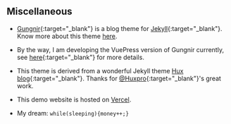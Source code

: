 ## Miscellaneous

- [Gungnir](https://github.com/Renovamen/jekyll-theme-gungnir){:target="_blank"} is a blog theme for [Jekyll](https://jekyllrb.com/){:target="_blank"}. Know more about this theme [here](/theme).

- By the way, I am developing the VuePress version of Gungnir currently, see [here](https://github.com/Renovamen/jekyll-theme-gungnir){:target="_blank"} for more details.

- This theme is derived from a wonderful Jekyll theme [Hux blog](https://github.com/Huxpro/huxpro.github.io){:target="_blank"}. Thanks for [@Huxpro](https://github.com/Huxpro){:target="_blank"}'s great work.

- This demo website is hosted on [Vercel](https://vercel.com/).

- My dream: `while(sleeping){money++;}`

&nbsp; &nbsp;
